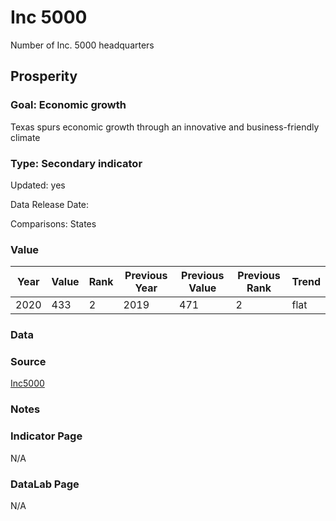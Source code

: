 # Inc 5000

Number of Inc. 5000 headquarters

## Prosperity

### Goal: Economic growth

Texas spurs economic growth through an innovative and business-friendly climate

### Type: Secondary indicator

Updated: yes

Data Release Date: 

Comparisons: States

### Value

| Year |  Value      | Rank     | Previous Year   | Previous Value | Previous Rank | Trend | 
| ----------- | ----------- | ----------- | ----------- | ----------- | ----------- | -----------|
|    2020     |   433       | 2           |     2019    |     471     | 2           |    flat      | 

### Data


### Source

[Inc5000](https://www.inc.com/inc5000)

### Notes


### Indicator Page

N/A

### DataLab Page

N/A

